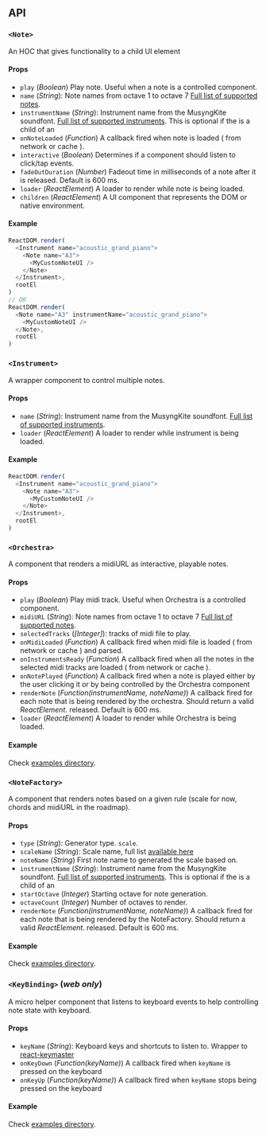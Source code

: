 ## API

<a id="Note"></a>
### `<Note>`

An HOC that gives functionality to a child UI element

#### Props


* `play` (*Boolean*) Play note. Useful when a note is a controlled component.
* `name` (*String*): Note names from octave 1 to octave 7 [Full list of
 supported notes](/web/src/constants/NOTE_NAMES.js).
* `instrumentName` (*String*): Instrument name from the MusyngKite soundfont. [Full list of supported instruments](/web/src/constants/INSTRUMENTS.js). This is optional if the <Note/> is a child of an <Instrument/>
* `onNoteLoaded` (*Function*) A callback fired when note is loaded ( from network or cache ).
* `interactive` (*Boolean*) Determines if a component should listen to click/tap events.
* `fadeOutDuration` (*Number*) Fadeout time in milliseconds of a note after it is released. Default is 600 ms.
* `loader` (*ReactElement*) A loader to render while note is being loaded.
* `children` (*ReactElement*) A UI component that represents the DOM or native environment.

#### Example

```js
ReactDOM.render(
  <Instrument name="acoustic_grand_piano">
    <Note name="A3">
      <MyCustomNoteUI />
    </Note>
  </Instrument>,
  rootEl
)
// OR
ReactDOM.render(
  <Note name="A3" instrumentName="acoustic_grand_piano">
    <MyCustomNoteUI />
  </Note>,
  rootEl
)
```

<a id="Instrument"></a>
### `<Instrument>`

A wrapper component to control multiple notes.

#### Props

* `name` (*String*): Instrument name from the MusyngKite soundfont. [Full list of supported instruments](/web/src/constants/INSTRUMENTS.js).
* `loader` (*ReactElement*) A loader to render while instrument is being loaded.

#### Example

```js
ReactDOM.render(
  <Instrument name="acoustic_grand_piano">
    <Note name="A3">
      <MyCustomNoteUI />
    </Note>
  </Instrument>,
  rootEl
)
```

<a id="Orchestra"></a>
### `<Orchestra>`

A component that renders a midiURL as interactive, playable notes.

#### Props

* `play` (*Boolean*) Play midi track. Useful when Orchestra is a controlled component.
* `midiURL` (*String*): Note names from octave 1 to octave 7 [Full list of
 supported notes](/web/src/constants/NOTE_NAMES.js).
* `selectedTracks` (*[Integer]*): tracks of midi file to play.
* `onMidiLoaded` (*Function*) A callback fired when midi file is loaded ( from network or cache ) and parsed.
* `onInstrumentsReady` (*Function*) A callback fired when all the notes in the selected midi tracks are loaded ( from network or cache ).
* `onNotePlayed` (*Function*) A callback fired when a note is played either by the user clicking it or by being controlled by the Orchestra component
* `renderNote` (*Function(instrumentName, noteName)*) A callback fired for each note that is being rendered by the orchestra. Should return a valid *ReactElement*.
 released. Default is 600 ms.
* `loader` (*ReactElement*) A loader to render while Orchestra is being loaded.

#### Example

Check [examples directory](/web/demo/src/components/).

<a id="NoteFactory"></a>
### `<NoteFactory>`

A component that renders notes based on a given rule (scale for now, chords and midiURL in the roadmap).

#### Props

* `type` (*String*): Generator type. `scale`.
* `scaleName` (*String*): Scale name, full list [available here](/web/src/constants/SCALES.js)
* `noteName` (*String*) First note name to generated the scale based on.
* `instrumentName` (*String*): Instrument name from the MusyngKite soundfont. [Full list of supported instruments](/web/src/constants/INSTRUMENTS.js). This is optional if the <Note/> is a child of an <Instrument/>
* `startOctave` (*Integer*) Starting octave for note generation.
* `octaveCount` (*Integer*) Number of octaves to render.
* `renderNote` (*Function(instrumentName, noteName)*) A callback fired for each note that is being rendered by the NoteFactory. Should return a valid *ReactElement*.
 released. Default is 600 ms.

#### Example

Check [examples directory](/web/demo/src/components/).

<a id="KeyBinding"></a>
### `<KeyBinding>` (*web only*)

A micro helper component that listens to keyboard events to help controlling note state with keyboard.

#### Props

* `keyName` (*String*): Keyboard keys and shortcuts to listen to. Wrapper to [react-keymaster](https://github.com/RakanNimer/react-keymaster)
* `onKeyDown` (*Function(keyName)*) A callback fired when ``` keyName ``` is pressed on the keyboard
* `onKeyUp` (*Function(keyName)*) A callback fired when ``` keyName ``` stops being pressed on the keyboard

#### Example

Check [examples directory](/web/demo/src/components/).
